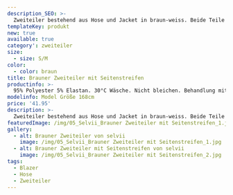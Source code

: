 ```yaml
---
description_SEO: >-
  Zweiteiler bestehend aus Hose und Jacket in braun-weiss. Beide Teile mit breiten weißen Streifen an den Seiten. Jacket ohne Taschen, mit einem Knopf. Hose mit Taschen und elastischem Bund.
templateKey: produkt
new: true
available: true
category': zweiteiler
size:
  - size: S/M
color:
  - color: braun
title: Brauner Zweiteiler mit Seitenstreifen
productinfo: >-
  95% Polyester 5% Elastan. 30°C Wäsche. Nicht bleichen. Behandlung mit Perchlorethylen. Nicht trockenreinigen. Nicht heiß bügeln.
modelinfo: Model Größe 168cm
price: '41.95'
description: >-
  Zweiteiler bestehend aus Hose und Jacket in braun-weiss. Beide Teile mit breiten weißen Streifen an den Seiten. Jacket ohne Taschen, mit einem Knopf. Hose mit Taschen und elastischem Bund.
featuredImage: /img/05_Selvii_Brauner Zweiteiler mit Seitenstreifen_1.jpg
gallery:
  - alt: Brauner Zweiteiler von selvii
    image: /img/05_Selvii_Brauner Zweiteiler mit Seitenstreifen_1.jpg
  - alt: Brauner Zweiteiler mit Seitenstreifen von selvii
    image: /img/05_Selvii_Brauner Zweiteiler mit Seitenstreifen_2.jpg
tags:
  - Blazer
  - Hose
  - Zweiteiler
---
```


